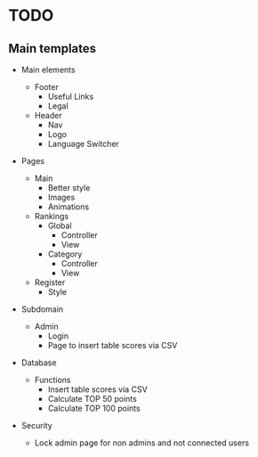 # TODO

## Main templates
 + Main elements
   + Footer
      + Useful Links
      + Legal
   + Header
      + Nav
      + Logo
      + Language Switcher

 + Pages
   + Main 
      + Better style
      + Images
      + Animations
   + Rankings
      + Global
         + Controller
         + View
      + Category
         + Controller
         + View
   + Register
      + Style

 + Subdomain
   + Admin
      + Login 
      + Page to insert table scores via CSV

 + Database
   + Functions
      + Insert table scores via CSV
      + Calculate TOP 50 points
      + Calculate TOP 100 points

 + Security
   + Lock admin page for non admins and not connected users
